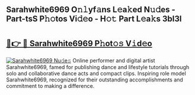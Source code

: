 ## Sarahwhite6969 O𝚗𝚕yf𝚊ns L𝚎a𝚔ed N𝚞𝚍es - Part-tsS P𝚑𝚘tos Vi𝚍𝚎o - H𝚘𝚝 Part L𝚎a𝚔s 3bI3l

# <h2><a href="http://kf2c9um.oniu.top/?m=Sarahwhite6969">🔗👉 🔴 Sarahwhite6969 P𝚑ot𝚘𝚜 V𝚒d𝚎o</a></h2>

[![Sarahwhite6969 Nu𝚍e𝚜](https://i.imgur.com/0qMVB7G.gif)](http://kf2c9um.oniu.top/?m=Sarahwhite6969)
Online performer and digital artist Sarahwhite6969, famed for publishing dance and lifestyle tutorials through solo and collaborative dance acts and compact clips. Inspiring role model Sarahwhite6969, recognized for their outstanding accomplishments and commitment to making a difference.  
